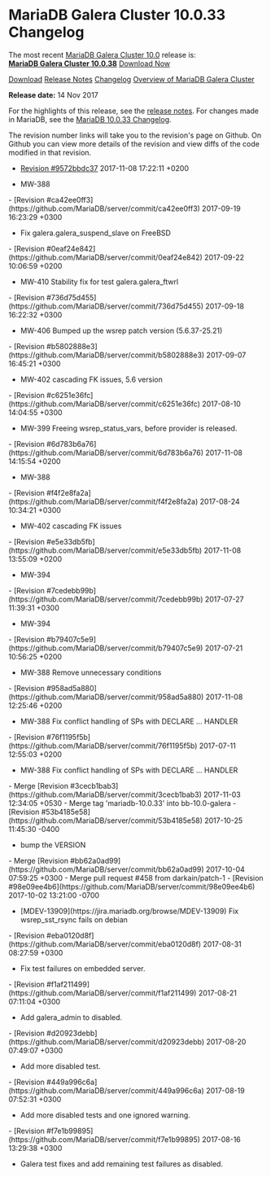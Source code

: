 # MariaDB Galera Cluster 10.0.33 Changelog

The most recent [MariaDB Galera Cluster 10.0](/kb/en/galera/) release is:<br>
<span class="cstm-style lead"><strong>[MariaDB Galera Cluster 10.0.38](/replication/galera-cluster/mariadb-galera-cluster-releases/mariadb-galera-100-release-notes/mariadb-galera-cluster-10038-release-notes/)</strong> [Download<span>&nbsp;</span>Now](https://downloads.mariadb.org/mariadb-galera/10.0)</span>

[Download](http://downloads.mariadb.org/mariadb-galera/10.0.33)
[Release Notes](/replication/galera-cluster/mariadb-galera-cluster-releases/mariadb-galera-100-release-notes/mariadb-galera-cluster-10033-release-notes/)
[Changelog](/replication/galera-cluster/mariadb-galera-cluster-releases/mariadb-galera-100-changelogs/mariadb-galera-cluster-10033-changelog/)
[Overview of MariaDB Galera Cluster](/replication/galera-cluster/what-is-mariadb-galera-cluster/)

<strong>Release date:</strong> 14 Nov 2017

For the highlights of this release, see the
[release notes](/replication/galera-cluster/mariadb-galera-cluster-releases/mariadb-galera-100-release-notes/mariadb-galera-cluster-10033-release-notes/).
For changes made in MariaDB, see the [MariaDB 10.0.33 Changelog](/kb/en/mariadb-10033-changelog/).

The revision number links will take you to the revision's page on Github. On
Github you can view more details of the revision and view diffs of the code
modified in that revision.

- [Revision #9572bbdc37](https://github.com/MariaDB/server/commit/9572bbdc37)
<span class="cstm-style datetime">2017-11-08 17:22:11 +0200</span>
<ul start="1"><li>MW-388
</li></ul>
- [Revision #ca42ee0ff3](https://github.com/MariaDB/server/commit/ca42ee0ff3)
<span class="cstm-style datetime">2017-09-19 16:23:29 +0300</span>
<ul start="1"><li>Fix galera.galera_suspend_slave on FreeBSD
</li></ul>
- [Revision #0eaf24e842](https://github.com/MariaDB/server/commit/0eaf24e842)
<span class="cstm-style datetime">2017-09-22 10:06:59 +0200</span>
<ul start="1"><li>MW-410 Stability fix for test galera.galera_ftwrl
</li></ul>
- [Revision #736d75d455](https://github.com/MariaDB/server/commit/736d75d455)
<span class="cstm-style datetime">2017-09-18 16:22:32 +0300</span>
<ul start="1"><li>MW-406 Bumped up the wsrep patch version (5.6.37-25.21)
</li></ul>
- [Revision #b5802888e3](https://github.com/MariaDB/server/commit/b5802888e3)
<span class="cstm-style datetime">2017-09-07 16:45:21 +0300</span>
<ul start="1"><li>MW-402 cascading FK issues, 5.6 version
</li></ul>
- [Revision #c6251e36fc](https://github.com/MariaDB/server/commit/c6251e36fc)
<span class="cstm-style datetime">2017-08-10 14:04:55 +0300</span>
<ul start="1"><li>MW-399 Freeing wsrep_status_vars, before provider is released.
</li></ul>
- [Revision #6d783b6a76](https://github.com/MariaDB/server/commit/6d783b6a76)
<span class="cstm-style datetime">2017-11-08 14:15:54 +0200</span>
<ul start="1"><li>MW-388
</li></ul>
- [Revision #f4f2e8fa2a](https://github.com/MariaDB/server/commit/f4f2e8fa2a)
<span class="cstm-style datetime">2017-08-24 10:34:21 +0300</span>
<ul start="1"><li>MW-402 cascading FK issues
</li></ul>
- [Revision #e5e33db5fb](https://github.com/MariaDB/server/commit/e5e33db5fb)
<span class="cstm-style datetime">2017-11-08 13:55:09 +0200</span>
<ul start="1"><li>MW-394
</li></ul>
- [Revision #7cedebb99b](https://github.com/MariaDB/server/commit/7cedebb99b)
<span class="cstm-style datetime">2017-07-27 11:39:31 +0300</span>
<ul start="1"><li>MW-394
</li></ul>
- [Revision #b79407c5e9](https://github.com/MariaDB/server/commit/b79407c5e9)
<span class="cstm-style datetime">2017-07-21 10:56:25 +0200</span>
<ul start="1"><li>MW-388 Remove unnecessary conditions
</li></ul>
- [Revision #958ad5a880](https://github.com/MariaDB/server/commit/958ad5a880)
<span class="cstm-style datetime">2017-11-08 12:25:46 +0200</span>
<ul start="1"><li>MW-388 Fix conflict handling of SPs with DECLARE ... HANDLER
</li></ul>
- [Revision #76f1195f5b](https://github.com/MariaDB/server/commit/76f1195f5b)
<span class="cstm-style datetime">2017-07-11 12:55:03 +0200</span>
<ul start="1"><li>MW-388 Fix conflict handling of SPs with DECLARE ... HANDLER
</li></ul>
- <span class="cstm-style merge">Merge [Revision #3cecb1bab3](https://github.com/MariaDB/server/commit/3cecb1bab3) 2017-11-03 12:34:05 +0530 - Merge tag 'mariadb-10.0.33' into bb-10.0-galera</span>
- [Revision #53b4185e58](https://github.com/MariaDB/server/commit/53b4185e58)
<span class="cstm-style datetime">2017-10-25 11:45:30 -0400</span>
<ul start="1"><li>bump the VERSION
</li></ul>
- <span class="cstm-style merge">Merge [Revision #bb62a0ad99](https://github.com/MariaDB/server/commit/bb62a0ad99) 2017-10-04 07:59:25 +0300 - Merge pull request #458 from darkain/patch-1</span>
- [Revision #98e09ee4b6](https://github.com/MariaDB/server/commit/98e09ee4b6)
<span class="cstm-style datetime">2017-10-02 13:21:00 -0700</span>
<ul start="1"><li>[MDEV-13909](https://jira.mariadb.org/browse/MDEV-13909) Fix wsrep_sst_rsync fails on debian
</li></ul>
- [Revision #eba0120d8f](https://github.com/MariaDB/server/commit/eba0120d8f)
<span class="cstm-style datetime">2017-08-31 08:27:59 +0300</span>
<ul start="1"><li>Fix test failures on embedded server.
</li></ul>
- [Revision #f1af211499](https://github.com/MariaDB/server/commit/f1af211499)
<span class="cstm-style datetime">2017-08-21 07:11:04 +0300</span>
<ul start="1"><li>Add galera_admin to disabled.
</li></ul>
- [Revision #d20923debb](https://github.com/MariaDB/server/commit/d20923debb)
<span class="cstm-style datetime">2017-08-20 07:49:07 +0300</span>
<ul start="1"><li>Add more disabled test.
</li></ul>
- [Revision #449a996c6a](https://github.com/MariaDB/server/commit/449a996c6a)
<span class="cstm-style datetime">2017-08-19 07:52:31 +0300</span>
<ul start="1"><li>Add more disabled tests and one ignored warning.
</li></ul>
- [Revision #f7e1b99895](https://github.com/MariaDB/server/commit/f7e1b99895)
<span class="cstm-style datetime">2017-08-16 13:29:38 +0300</span>
<ul start="1"><li>Galera test fixes and add remaining test failures as disabled.</li></ul>